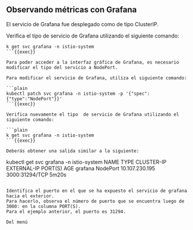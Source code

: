 ## Observando métricas con Grafana

El servicio de Grafana fue desplegado como de tipo ClusterIP.

Verifica el tipo de servicio de Grafana utilizando el siguiente comando:

```plain
k get svc grafana -n istio-system
```{{exec}}

Para poder acceder a la interfaz gráfica de Grafana, es necesario modificar el tipo del servicio a NodePort.

Para modificar el servicio de Grafana, utiliza el siguiente comando:

```plain
kubectl patch svc grafana -n istio-system -p '{"spec":{"type":"NodePort"}}'
```{{exec}}

Verifica nuevamente el tipo  de servicio de Grafana utilizando el siguiente comando:

```plain
k get svc grafana -n istio-system
```{{exec}}

Deberás obtener una salida similar a la siguiente:

```
kubectl get svc grafana -n istio-system
NAME      TYPE       CLUSTER-IP       EXTERNAL-IP   PORT(S)          AGE
grafana   NodePort   10.107.230.195   <none>        3000:31294/TCP   5m20s
```
  
Identifica el puerto en el que se ha expuesto el servicio de grafana hacia el exterior. 
Para hacerlo, observa el número de puerto que se encuentra luego de 3000: en la columna PORT(S).
Para el ejemplo anterior, el puerto es 31294.
  
Del menú 
